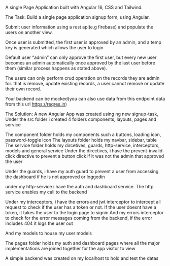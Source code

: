 A single Page Application built with Angular 16, CSS and Tailwind.

The Task: 
Build a single page application signup form, using Angular. 

Submit user information using a rest api(e.g firebase) and populate the users on another view.

Once user is submitted, the first user is approved by an admin, and a temp key is generated which allows the user to login 

Default user “admin” can only approve the first user, but every new user becomes an admin automatically once approved by the last user before them (similar process happens as stated above).

The users can only perform crud operation on the records they are admin for. that is remove, update existing records, a user cannot remove or update their own record.

Your backend can be mocked(you can also use data from this endpoint data from this url https://reqres.in)

The Solution:
A new Angular App was created using ng new signup-task,
Under the src folder i created 4 folders components, layouts, pages and service

The component folder holds my components such a buttons, loading icon, password-toggle icon
The layouts folder holds my navbar, sidebar, table
The service folder holds my dircetives, guards, http-service, interceptors, models and general service
Under the directives, i have the prevent-invalid-click directive to prevent a button click if it was not the admin that approved the user

Under the guards, i have my auth guard to prevent a user from accessing the dashboard if he is not approved or loggedin

under my http-service i have the auth and dashboard service. The http service enables my call to the backend

Under my interceptors, i have the errors and jwt interceptor to intercept all request to check if the user has a token or not. If the user doesnt have a token, it takes the user to the login page to signin
And my errors interceptor to check for the error messages coming from the backend, if the error includes 404 it logs the user out

And my models to house my user models

The pages folder holds my auth and dashboard pages where all the major implementations are joined together for the app visitor to view

A simple backend was created on my localhost to hold and test the datas


